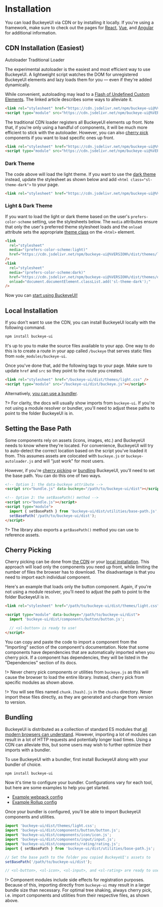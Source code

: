 # Installation

You can load BuckeyeUI via CDN or by installing it locally. If you're using a framework, make sure to check out the pages for [React](/frameworks/react), [Vue](/frameworks/vue), and [Angular](/frameworks/angular) for additional information.

## CDN Installation (Easiest)

<sl-tab-group>
<sl-tab slot="nav" panel="autoloader" active>Autoloader</sl-tab>
<sl-tab slot="nav" panel="traditional">Traditional Loader</sl-tab>

<sl-tab-panel name="autoloader">

The experimental autoloader is the easiest and most efficient way to use BuckeyeUI. A lightweight script watches the DOM for unregistered BuckeyeUI elements and lazy loads them for you — even if they're added dynamically.

While convenient, autoloading may lead to a [Flash of Undefined Custom Elements](https://www.abeautifulsite.net/posts/flash-of-undefined-custom-elements/). The linked article describes some ways to alleviate it.

<!-- prettier-ignore -->
```html
<link rel="stylesheet" href="https://cdn.jsdelivr.net/npm/buckeye-ui@%VERSION%/dist/themes/light.css" />
<script type="module" src="https://cdn.jsdelivr.net/npm/buckeye-ui@%VERSION%/dist/buckeye-autoloader.js"></script>
```

</sl-tab-panel>

<sl-tab-panel name="traditional">

The traditional CDN loader registers all BuckeyeUI elements up front. Note that, if you're only using a handful of components, it will be much more efficient to stick with the autoloader. However, you can also [cherry pick](#cherry-picking) components if you want to load specific ones up front.

```html
<link rel="stylesheet" href="https://cdn.jsdelivr.net/npm/buckeye-ui@%VERSION%/dist/themes/light.css" />
<script type="module" src="https://cdn.jsdelivr.net/npm/buckeye-ui@%VERSION%/dist/buckeye.js"></script>
```

</sl-tab-panel>
</sl-tab-group>

### Dark Theme

The code above will load the light theme. If you want to use the [dark theme](/getting-started/themes#dark-theme) instead, update the stylesheet as shown below and add `<html class="sl-theme-dark">` to your page.

```html
<link rel="stylesheet" href="https://cdn.jsdelivr.net/npm/buckeye-ui@%VERSION%/dist/themes/dark.css" />
```

### Light & Dark Theme

If you want to load the light or dark theme based on the user's `prefers-color-scheme` setting, use the stylesheets below. The `media` attributes ensure that only the user's preferred theme stylesheet loads and the `onload` attribute sets the appropriate [theme class](/getting-started/themes) on the `<html>` element.

```html
<link
  rel="stylesheet"
  media="(prefers-color-scheme:light)"
  href="https://cdn.jsdelivr.net/npm/buckeye-ui@%VERSION%/dist/themes/light.css"
/>
<link
  rel="stylesheet"
  media="(prefers-color-scheme:dark)"
  href="https://cdn.jsdelivr.net/npm/buckeye-ui@%VERSION%/dist/themes/dark.css"
  onload="document.documentElement.classList.add('sl-theme-dark');"
/>
```

Now you can [start using BuckeyeUI!](/getting-started/usage)

## Local Installation

If you don't want to use the CDN, you can install BuckeyeUI locally with the following command.

```bash
npm install buckeye-ui
```

It's up to you to make the source files available to your app. One way to do this is to create a route in your app called `/buckeye` that serves static files from `node_modules/buckeye-ui`.

Once you've done that, add the following tags to your page. Make sure to update `href` and `src` so they point to the route you created.

```html
<link rel="stylesheet" href="/buckeye-ui/dist/themes/light.css" />
<script type="module" src="/buckeye-ui/dist/buckeye.js"></script>
```

Alternatively, [you can use a bundler](#bundling).

?> For clarity, the docs will usually show imports from `buckeye-ui`. If you're not using a module resolver or bundler, you'll need to adjust these paths to point to the folder BuckeyeUI is in.

## Setting the Base Path

Some components rely on assets (icons, images, etc.) and BuckeyeUI needs to know where they're located. For convenience, BuckeyeUI will try to auto-detect the correct location based on the script you've loaded it from. This assumes assets are colocated with `buckeye.js` or `buckeye-autoloader.js` and will "just work" for most users.

However, if you're [cherry picking](#cherry-picking) or [bundling](#bundling) BuckeyeUI, you'll need to set the base path. You can do this one of two ways.

```html
<!-- Option 1: the data-buckeye attribute -->
<script src="bundle.js" data-buckeye="/path/to/buckeye-ui/dist"></script>

<!-- Option 2: the setBasePath() method -->
<script src="bundle.js"></script>
<script type="module">
  import { setBasePath } from 'buckeye-ui/dist/utilities/base-path.js';
  setBasePath('/path/to/buckeye-ui/dist');
</script>
```

?> The library also exports a `getBasePath()` method you can use to reference assets.

## Cherry Picking

Cherry picking can be done from [the CDN](#cdn-installation-easiest) or your [local installation](#local-installation). This approach will load only the components you need up front, while limiting the number of files the browser has to download. The disadvantage is that you need to import each individual component.

Here's an example that loads only the button component. Again, if you're not using a module resolver, you'll need to adjust the path to point to the folder BuckeyeUI is in.

```html
<link rel="stylesheet" href="/path/to/buckeye-ui/dist/themes/light.css" />

<script type="module" data-buckeye="/path/to/buckeye-ui/dist">
  import 'buckeye-ui/dist/components/button/button.js';

  // <sl-button> is ready to use!
</script>
```

You can copy and paste the code to import a component from the "Importing" section of the component's documentation. Note that some components have dependencies that are automatically imported when you cherry pick. If a component has dependencies, they will be listed in the "Dependencies" section of its docs.

!> Never cherry pick components or utilities from `buckeye.js` as this will cause the browser to load the entire library. Instead, cherry pick from specific modules as shown above.

!> You will see files named `chunk.[hash].js` in the `chunks` directory. Never import these files directly, as they are generated and change from version to version.

## Bundling

BuckeyeUI is distributed as a collection of standard ES modules that [all modern browsers can understand](https://caniuse.com/es6-module). However, importing a lot of modules can result in a lot of HTTP requests and potentially longer load times. Using a CDN can alleviate this, but some users may wish to further optimize their imports with a bundler.

To use BuckeyeUI with a bundler, first install BuckeyeUI along with your bundler of choice.

```bash
npm install buckeye-ui
```

Now it's time to configure your bundler. Configurations vary for each tool, but here are some examples to help you get started.

- [Example webpack config](https://github.com/shoelace-style/webpack-example/blob/master/webpack.config.js)
- [Example Rollup config](https://github.com/shoelace-style/rollup-example/blob/master/rollup.config.js)

Once your bundler is configured, you'll be able to import BuckeyeUI components and utilities.

```js
import 'buckeye-ui/dist/themes/light.css';
import 'buckeye-ui/dist/components/button/button.js';
import 'buckeye-ui/dist/components/icon/icon.js';
import 'buckeye-ui/dist/components/input/input.js';
import 'buckeye-ui/dist/components/rating/rating.js';
import { setBasePath } from 'buckeye-ui/dist/utilities/base-path.js';

// Set the base path to the folder you copied BuckeyeUI's assets to
setBasePath('/path/to/buckeye-ui/dist');

// <sl-button>, <sl-icon>, <sl-input>, and <sl-rating> are ready to use!
```

!> Component modules include side effects for registration purposes. Because of this, importing directly from `buckeye-ui` may result in a larger bundle size than necessary. For optimal tree shaking, always cherry pick, i.e. import components and utilities from their respective files, as shown above.
